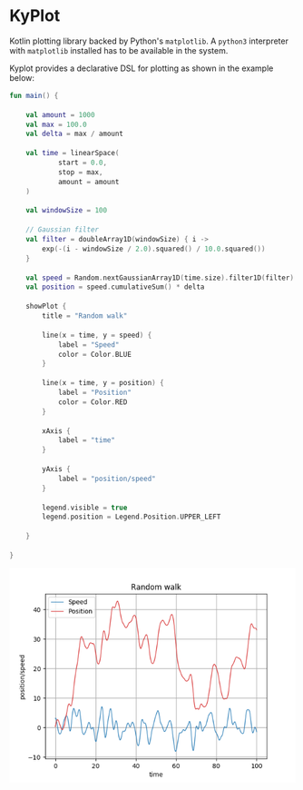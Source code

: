 # KyPlot

Kotlin plotting library backed by Python's `matplotlib`. A `python3` interpreter
with `matplotlib` installed has to be available in the system.

Kyplot provides a declarative DSL for plotting as shown in the example below:

```kotlin
fun main() {

    val amount = 1000
    val max = 100.0
    val delta = max / amount

    val time = linearSpace(
            start = 0.0,
            stop = max,
            amount = amount
    )

    val windowSize = 100

    // Gaussian filter
    val filter = doubleArray1D(windowSize) { i ->
        exp(-(i - windowSize / 2.0).squared() / 10.0.squared())
    }

    val speed = Random.nextGaussianArray1D(time.size).filter1D(filter)
    val position = speed.cumulativeSum() * delta

    showPlot {
        title = "Random walk"

        line(x = time, y = speed) {
            label = "Speed"
            color = Color.BLUE
        }

        line(x = time, y = position) {
            label = "Position"
            color = Color.RED
        }

        xAxis {
            label = "time"
        }

        yAxis {
            label = "position/speed"
        }

        legend.visible = true
        legend.position = Legend.Position.UPPER_LEFT

    }

}
```

![](docs/filtered_random_walk.png)
